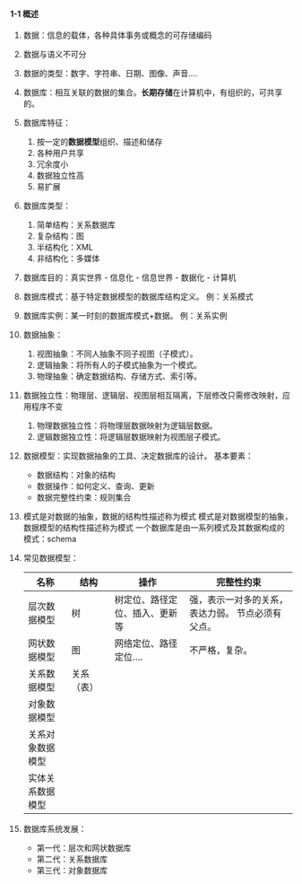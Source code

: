 #### 1-1 概述

1. 数据：信息的载体，各种具体事务或概念的可存储编码

2. 数据与语义不可分

3. 数据的类型：数字、字符串、日期、图像、声音….

4. 数据库：相互关联的数据的集合。**长期存储**在计算机中，有组织的，可共享的。

5. 数据库特征：

   1. 按一定的**数据模型**组织、描述和储存
   2. 各种用户共享
   3. 冗余度小
   4. 数据独立性高
   5. 易扩展

6. 数据库类型：

   1. 简单结构：关系数据库
   2. 复杂结构：图
   3. 半结构化：XML
   4. 非结构化：多媒体

7. 数据库目的：真实世界 - 信息化 - 信息世界 - 数据化 - 计算机

8. 数据库模式：基于特定数据模型的数据库结构定义。
   例：关系模式

9. 数据库实例：某一时刻的数据库模式+数据。
   例：关系实例

10. 数据抽象：

    1. 视图抽象：不同人抽象不同子视图（子模式）。
    2. 逻辑抽象：将所有人的子模式抽象为一个模式。
    3. 物理抽象：确定数据结构、存储方式、索引等。

11. 数据独立性：物理层、逻辑层、视图层相互隔离，下层修改只需修改映射，应用程序不变

    1. 物理数据独立性：将物理层数据映射为逻辑层数据。
    2. 逻辑数据独立性：将逻辑层数据映射为视图层子模式。 

12. 数据模型：实现数据抽象的工具、决定数据库的设计。
    基本要素：

    - 数据结构：对象的结构
    - 数据操作：如何定义、查询、更新
    - 数据完整性约束：规则集合

13. 模式是对数据的抽象，数据的结构性描述称为模式
    模式是对数据模型的抽象，数据模型的结构性描述称为模式
    一个数据库是由一系列模式及其数据构成的
    模式：schema

14. 常见数据模型：

    | 名称             | 结构       | 操作                           | 完整性约束                                         |
    | ---------------- | ---------- | ------------------------------ | -------------------------------------------------- |
    | 层次数据模型     | 树         | 树定位、路径定位、插入、更新等 | 强，表示一对多的关系，表达力弱。  节点必须有父点。 |
    | 网状数据模型     | 图         | 网络定位、路径定位….           | 不严格，复杂。                                     |
    | 关系数据模型     | 关系（表） |                                |                                                    |
    | 对象数据模型     |            |                                |                                                    |
    | 关系对象数据模型 |            |                                |                                                    |
    | 实体关系数据模型 |            |                                |                                                    |

15. 数据库系统发展：

    - 第一代：层次和网状数据库
    - 第二代：关系数据库
    - 第三代：对象数据库